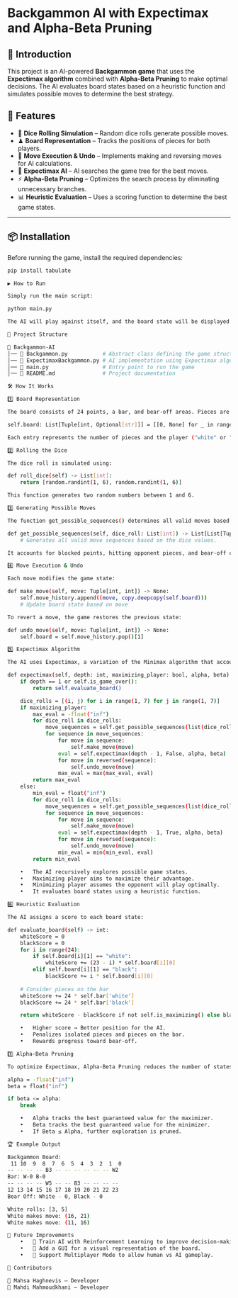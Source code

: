 
# Backgammon AI with Expectimax and Alpha-Beta Pruning

## 🎯 Introduction
This project is an AI-powered **Backgammon game** that uses the **Expectimax algorithm** combined with **Alpha-Beta Pruning** to make optimal decisions. The AI evaluates board states based on a heuristic function and simulates possible moves to determine the best strategy.

## 🚀 Features
- 🎲 **Dice Rolling Simulation** – Random dice rolls generate possible moves.
- ♟ **Board Representation** – Tracks the positions of pieces for both players.
- 🔄 **Move Execution & Undo** – Implements making and reversing moves for AI calculations.
- 🤖 **Expectimax AI** – AI searches the game tree for the best moves.
- ⚡ **Alpha-Beta Pruning** – Optimizes the search process by eliminating unnecessary branches.
- 📊 **Heuristic Evaluation** – Uses a scoring function to determine the best game states.

---

## 📦 Installation
Before running the game, install the required dependencies:

```sh
pip install tabulate

▶️ How to Run

Simply run the main script:

python main.py

The AI will play against itself, and the board state will be displayed after each move.

📂 Project Structure

📂 Backgammon-AI
│── 📄 Backgammon.py           # Abstract class defining the game structure
│── 📄 ExpectimaxBackgammon.py # AI implementation using Expectimax algorithm
│── 📄 main.py                 # Entry point to run the game
│── 📄 README.md               # Project documentation

🛠 How It Works

1️⃣ Board Representation

The board consists of 24 points, a bar, and bear-off areas. Pieces are stored in a list:

self.board: List[Tuple[int, Optional[str]]] = [[0, None] for _ in range(24)]

Each entry represents the number of pieces and the player ("white" or "black").

2️⃣ Rolling the Dice

The dice roll is simulated using:

def roll_dice(self) -> List[int]:
    return [random.randint(1, 6), random.randint(1, 6)]

This function generates two random numbers between 1 and 6.

3️⃣ Generating Possible Moves

The function get_possible_sequences() determines all valid moves based on the dice roll:

def get_possible_sequences(self, dice_roll: List[int]) -> List[List[Tuple[int, int]]]:
    # Generates all valid move sequences based on the dice values.

It accounts for blocked points, hitting opponent pieces, and bear-off conditions.

4️⃣ Move Execution & Undo

Each move modifies the game state:

def make_move(self, move: Tuple[int, int]) -> None:
    self.move_history.append((move, copy.deepcopy(self.board)))
    # Update board state based on move

To revert a move, the game restores the previous state:

def undo_move(self, move: Tuple[int, int]) -> None:
    self.board = self.move_history.pop()[1]

5️⃣ Expectimax Algorithm

The AI uses Expectimax, a variation of the Minimax algorithm that accounts for randomness in dice rolls:

def expectimax(self, depth: int, maximizing_player: bool, alpha, beta) -> float:
    if depth == 1 or self.is_game_over():
        return self.evaluate_board()

    dice_rolls = [(i, j) for i in range(1, 7) for j in range(1, 7)]
    if maximizing_player:
        max_eval = -float("inf")
        for dice_roll in dice_rolls:
            move_sequences = self.get_possible_sequences(list(dice_roll))
            for sequence in move_sequences:
                for move in sequence:
                    self.make_move(move)
                eval = self.expectimax(depth - 1, False, alpha, beta)
                for move in reversed(sequence):
                    self.undo_move(move)
                max_eval = max(max_eval, eval)
        return max_eval
    else:
        min_eval = float("inf")
        for dice_roll in dice_rolls:
            move_sequences = self.get_possible_sequences(list(dice_roll))
            for sequence in move_sequences:
                for move in sequence:
                    self.make_move(move)
                eval = self.expectimax(depth - 1, True, alpha, beta)
                for move in reversed(sequence):
                    self.undo_move(move)
                min_eval = min(min_eval, eval)
        return min_eval

	•	The AI recursively explores possible game states.
	•	Maximizing player aims to maximize their advantage.
	•	Minimizing player assumes the opponent will play optimally.
	•	It evaluates board states using a heuristic function.

6️⃣ Heuristic Evaluation

The AI assigns a score to each board state:

def evaluate_board(self) -> int:
    whiteScore = 0
    blackScore = 0
    for i in range(24):
        if self.board[i][1] == "white":
            whiteScore += (23 - i) * self.board[i][0]
        elif self.board[i][1] == "black":
            blackScore += i * self.board[i][0]
    
    # Consider pieces on the bar
    whiteScore += 24 * self.bar['white']
    blackScore += 24 * self.bar['black']

    return whiteScore - blackScore if not self.is_maximizing() else blackScore - whiteScore

	•	Higher score → Better position for the AI.
	•	Penalizes isolated pieces and pieces on the bar.
	•	Rewards progress toward bear-off.

7️⃣ Alpha-Beta Pruning

To optimize Expectimax, Alpha-Beta Pruning reduces the number of states evaluated:

alpha = -float("inf")
beta = float("inf")

if beta <= alpha:
    break

	•	Alpha tracks the best guaranteed value for the maximizer.
	•	Beta tracks the best guaranteed value for the minimizer.
	•	If Beta ≤ Alpha, further exploration is pruned.

🏆 Example Output

Backgammon Board:
 11 10  9  8  7  6  5  4  3  2  1  0
-- -- -- -- B3 -- -- -- -- -- -- W2
Bar: W-0 B-0
-- -- -- -- W5 -- -- B3 -- -- -- --
12 13 14 15 16 17 18 19 20 21 22 23
Bear Off: White - 0, Black - 0

White rolls: [3, 5]
White makes move: (16, 21)
White makes move: (11, 16)

📌 Future Improvements
	•	📌 Train AI with Reinforcement Learning to improve decision-making.
	•	📌 Add a GUI for a visual representation of the board.
	•	📌 Support Multiplayer Mode to allow human vs AI gameplay.

👥 Contributors

👤 Mahsa Haghnevis – Developer
👤 Mahdi Mahmoudkhani – Developer

